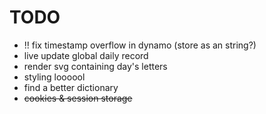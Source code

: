 # TODO
- !! fix timestamp overflow in dynamo (store as an string?)
- live update global daily record
- render svg containing day's letters
- styling loooool
- find a better dictionary
- ~~cookies & session storage~~